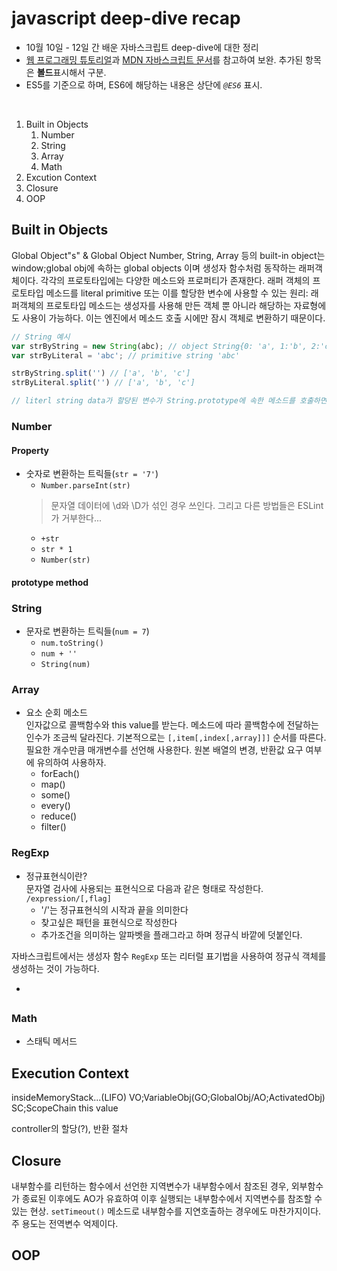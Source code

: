 # javascript deep-dive recap

* 10월 10일 - 12일 간 배운 자바스크립트 deep-dive에 대한 정리
* [웹 프로그래밍 튜토리얼](http://poiemaweb.com/)과 [MDN 자바스크립트 문서](https://developer.mozilla.org/ko/docs/Web/JavaScript/Guide)를 참고하여 보완. 추가된 항목은 **볼드**표시해서 구분.
* ES5를 기준으로 하며, ES6에 해당하는 내용은 상단에 *`@ES6`* 표시.

</br>

1. Built in Objects
    1. Number
    1. String
    1. Array
    1. Math
2. Excution Context
3. Closure
4. OOP

## Built in Objects

Global Object"s" & Global Object
Number, String, Array 등의 built-in object는 window;global obj에 속하는 global objects 이며 생성자 함수처럼 동작하는 래퍼객체이다. 각각의 프로토타입에는 다양한 메소드와 프로퍼티가 존재한다.
래퍼 객체의 프로토타입 메소드를 literal primitive 또는 이를 할당한 변수에 사용할 수 있는 원리: 래퍼객체의 프로토타입 메소드는 생성자를 사용해 만든 객체 뿐 아니라 해당하는 자료형에도 사용이 가능하다. 이는 엔진에서 메소드 호출 시에만 잠시 객체로 변환하기 때문이다.
```javascript
// String 예시
var strByString = new String(abc); // object String{0: 'a', 1:'b', 2:'c', length: 3, [[PrimitiveValue]]: 'abc'}
var strByLiteral = 'abc'; // primitive string 'abc'

strByString.split('') // ['a', 'b', 'c']
strByLiteral.split('') // ['a', 'b', 'c']

// literl string data가 할당된 변수가 String.prototype에 속한 메소드를 호출하면, 잠시 오브젝트로 변환하여 메소드를 실행하고 다시 되돌린다.
```

### Number

#### Property

* 숫자로 변환하는 트릭들(`str = '7'`)
  * `Number.parseInt(str)`
  > 문자열 데이터에 \d와 \D가 섞인 경우 쓰인다. 그리고 다른 방법들은 ESLint가 거부한다...
  * `+str`
  * `str * 1`
  * `Number(str)`

#### prototype method

### String

* 문자로 변환하는 트릭들(`num = 7`)
  * `num.toString()`
  * `num + ''`
  * `String(num)`

### Array

* 요소 순회 메소드  
  인자값으로 콜백함수와 this value를 받는다. 메소드에 따라 콜백함수에 전달하는 인수가 조금씩 달라진다. 기본적으로는 `[,item[,index[,array]]]` 순서를 따른다. 필요한 개수만큼 매개변수를 선언해 사용한다. 원본 배열의 변경, 반환값 요구 여부에 유의하여 사용하자.
  * forEach()
  * map()
  * some()
  * every()
  * reduce()
  * filter()

### RegExp

* 정규표현식이란?  
문자열 검사에 사용되는 표현식으로 다음과 같은 형태로 작성한다.  
`/expression/[,flag]`  
  * '/'는 정규표현식의 시작과 끝을 의미한다
  * 찾고싶은 패턴을 표현식으로 작성한다
  * 추가조건을 의미하는 알파벳을 플래그라고 하며 정규식 바깥에 덧붙인다.

자바스크립트에서는 생성자 함수 `RegExp` 또는 리터럴 표기법을 사용하여 정규식 객체를 생성하는 것이 가능하다.

* 

## 

### Math

* 스태틱 메서드

## Execution Context

insideMemoryStack...(LIFO)
VO;VariableObj(GO;GlobalObj/AO;ActivatedObj)
SC;ScopeChain
this value

controller의 할당(?), 반환 절차


## Closure

내부함수를 리턴하는 함수에서 선언한 지역변수가 내부함수에서 참조된 경우, 외부함수가 종료된 이후에도 AO가 유효하여 이후 실행되는 내부함수에서 지역변수를 참조할 수 있는 현상. `setTimeout()` 메소드로 내부함수를 지연호출하는 경우에도 마찬가지이다.  
주 용도는 전역변수 억제이다.

## OOP
